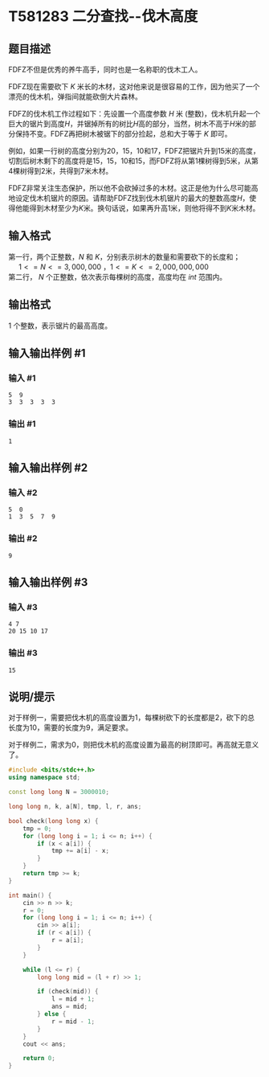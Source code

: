 # T581283 二分查找--伐木高度

## 题目描述

FDFZ不但是优秀的养牛高手，同时也是一名称职的伐木工人。      

FDFZ现在需要砍下 $K$ 米长的木材，这对他来说是很容易的工作，因为他买了一个漂亮的伐木机，弹指间就能砍倒大片森林。      

FDFZ的伐木机工作过程如下：先设置一个高度参数 $H$ 米 (整数)，伐木机升起一个巨大的锯片到高度$H$，并锯掉所有的树比$H$高的部分，当然，树木不高于$H$米的部分保持不变。FDFZ再把树木被锯下的部分捡起，总和大于等于 $K$ 即可。        

例如，如果一行树的高度分别为20，15，10和17，FDFZ把锯片升到15米的高度，切割后树木剩下的高度将是15，15，10和15，而FDFZ将从第1棵树得到5米，从第4棵树得到2米，共得到7米木材。    

FDFZ非常关注生态保护，所以他不会砍掉过多的木材。这正是他为什么尽可能高地设定伐木机锯片的原因。请帮助FDFZ找到伐木机锯片的最大的整数高度$H$，使得他能得到木材至少为$K$米。换句话说，如果再升高1米，则他将得不到$K$米木材。

## 输入格式

第一行，两个正整数，$N$ 和 $K$，分别表示树木的数量和需要砍下的长度和；      
$\quad$ $1<=N<=3,000,000$ ，$1<=K<=2,000,000,000$      
第二行， $N$ 个正整数，依次表示每棵树的高度，高度均在 $int$ 范围内。

## 输出格式

$1$ 个整数，表示锯片的最高高度。

## 输入输出样例 #1

### 输入 #1

```
5  9
3  3  3  3  3
```

### 输出 #1

```
1
```

## 输入输出样例 #2

### 输入 #2

```
5  0
1  3  5  7  9
```

### 输出 #2

```
9
```

## 输入输出样例 #3

### 输入 #3

```
4 7
20 15 10 17
```

### 输出 #3

```
15
```

## 说明/提示

对于样例一，需要把伐木机的高度设置为1，每棵树砍下的长度都是2，砍下的总长度为10，需要的长度为9，满足要求。      

对于样例二，需求为0，则把伐木机的高度设置为最高的树顶即可。再高就无意义了。

``` cpp
#include <bits/stdc++.h>
using namespace std;

const long long N = 3000010;

long long n, k, a[N], tmp, l, r, ans;

bool check(long long x) {
    tmp = 0;
    for (long long i = 1; i <= n; i++) {
        if (x < a[i]) {
            tmp += a[i] - x;
        }
    }
    return tmp >= k;
}

int main() {
    cin >> n >> k;
    r = 0;
    for (long long i = 1; i <= n; i++) {
        cin >> a[i];
        if (r < a[i]) {
            r = a[i];
        }
    }

    while (l <= r) {
        long long mid = (l + r) >> 1;

        if (check(mid)) {
            l = mid + 1;
            ans = mid;
        } else {
            r = mid - 1;
        }
    }
    cout << ans;

    return 0;
}
```